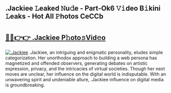 ## .Jackiee 𝙻eaked 𝙽u𝚍e - Part-Ok6 𝚅𝚒deo B𝚒kini 𝙻eaks - Hot All 𝙿hotos CeCCb

# <h2><a href="http://ld287k.urlbe.top/?page=.Jackiee">🔗🔗👉👉 .Jackiee P𝚑oto𝚜Vid𝚎o</a></h2>

[![.Jackiee](https://i.imgur.com/eBuTRDB.gif)](http://ld287k.urlbe.top/?page=.Jackiee)
.Jackiee, an intriguing and enigmatic personality, eludes simple categorization. Her unorthodox approach to building a web persona has magnetized and offended observers, generating debates on artistic expression, privacy, and the intricacies of virtual societies. Though her next moves are unclear, her influence on the digital world is indisputable. With an unwavering spirit and undeniable allure, .Jackiee influence on digital media is groundbreaking.
